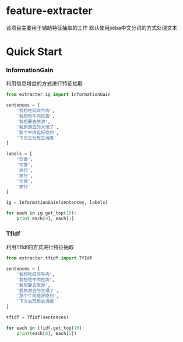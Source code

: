 # feature-extracter
该项目主要用于辅助特征抽取的工作
默认使用jieba中文分词的方式处理文本


# Quick Start
### InformationGain
利用信息增益的方式进行特征抽取

```python
from extracter.ig import InformationGain

sentences = [
    '我想吃红烧牛肉',
    '我想吃牛肉拉面',
    '我想要去旅游',
    '我旅游去的大理了',
    '那个牛肉挺好吃的',
    '下次去玩想去海南'
]

labels = [
    '饮食',
    '饮食',
    '旅行',
    '旅行',
    '饮食',
    '旅行'
]

ig = InformationGain(sentences, labels)

for each in ig.get_top(10):
    print each[0], each[1]
```

### TfIdf
利用TfIdf的方式进行特征抽取
```python
from extracter.tfidf import TfIdf

sentences = [
    '我想吃红烧牛肉',
    '我想吃牛肉拉面',
    '我想要去旅游',
    '我旅游去的大理了',
    '那个牛肉挺好吃的',
    '下次去玩想去海南'
]

tfidf = TfIdf(sentences)

for each in tfidf.get_top(10):
    print(each[0], each[1])
```
